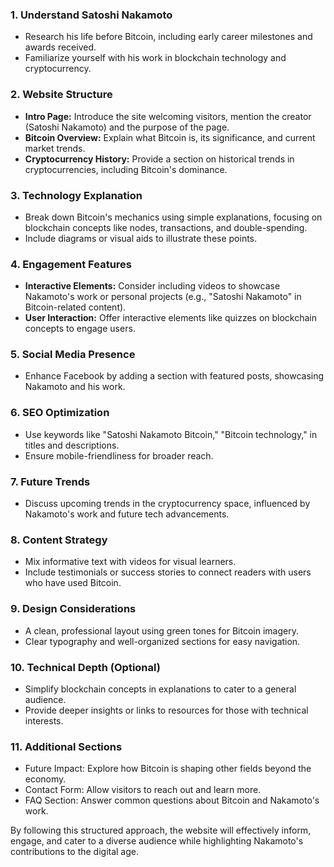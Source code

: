 ### 1. **Understand Satoshi Nakamoto**
   - Research his life before Bitcoin, including early career
milestones and awards received.
   - Familiarize yourself with his work in blockchain
technology and cryptocurrency.

### 2. **Website Structure**
   - **Intro Page:** Introduce the site welcoming visitors,
mention the creator (Satoshi Nakamoto) and the purpose of the
page.
   - **Bitcoin Overview:** Explain what Bitcoin is, its
significance, and current market trends.
   - **Cryptocurrency History:** Provide a section on
historical trends in cryptocurrencies, including Bitcoin's
dominance.

### 3. **Technology Explanation**
   - Break down Bitcoin's mechanics using simple
explanations, focusing on blockchain concepts like nodes,
transactions, and double-spending.
   - Include diagrams or visual aids to illustrate these
points.

### 4. **Engagement Features**
   - **Interactive Elements:** Consider including videos to
showcase Nakamoto's work or personal projects (e.g., "Satoshi
Nakamoto" in Bitcoin-related content).
   - **User Interaction:** Offer interactive elements like
quizzes on blockchain concepts to engage users.

### 5. **Social Media Presence**
   - Enhance Facebook by adding a section with featured
posts, showcasing Nakamoto and his work.

### 6. **SEO Optimization**
   - Use keywords like "Satoshi Nakamoto Bitcoin," "Bitcoin
technology," in titles and descriptions.
   - Ensure mobile-friendliness for broader reach.

### 7. **Future Trends**
   - Discuss upcoming trends in the cryptocurrency space,
influenced by Nakamoto's work and future tech advancements.

### 8. **Content Strategy**
   - Mix informative text with videos for visual learners.
   - Include testimonials or success stories to connect
readers with users who have used Bitcoin.

### 9. **Design Considerations**
   - A clean, professional layout using green tones for
Bitcoin imagery.
   - Clear typography and well-organized sections for easy
navigation.

### 10. **Technical Depth (Optional)**
   - Simplify blockchain concepts in explanations to cater to
a general audience.
   - Provide deeper insights or links to resources for those
with technical interests.

### 11. **Additional Sections**
   - Future Impact: Explore how Bitcoin is shaping other
fields beyond the economy.
   - Contact Form: Allow visitors to reach out and learn
more.
   - FAQ Section: Answer common questions about Bitcoin
and Nakamoto's work.

By following this structured approach, the website will
effectively inform, engage, and cater to a diverse audience
while highlighting Nakamoto's contributions to the digital
age.